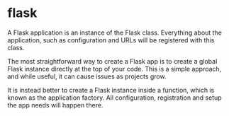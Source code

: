 # flask

A Flask application is an instance of the Flask class. Everything about the application, such as configuration and URLs will be registered with this class.

The most straightforward way to create a Flask app is to create a global Flask instance directly at the top of your code. This is a simple approach, and while useful, it can cause issues as projects grow.

It is instead better to create a Flask instance inside a function, which is known as the application factory. All configuration, registration and setup the app needs will happen there.